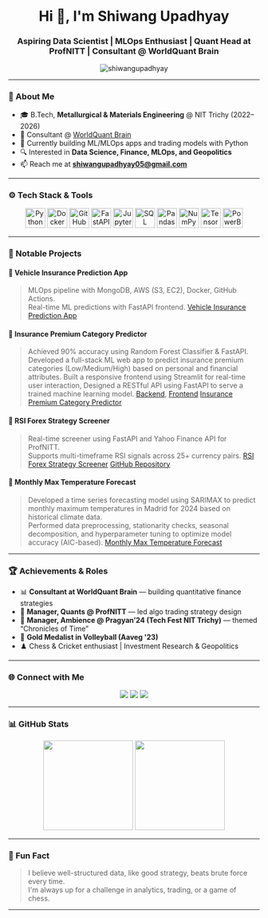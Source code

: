 <h1 align="center">Hi 👋, I'm Shiwang Upadhyay</h1>
<h3 align="center">Aspiring Data Scientist | MLOps Enthusiast | Quant Head at ProfNITT | Consultant @ WorldQuant Brain</h3>

<p align="center">
  <img src="https://komarev.com/ghpvc/?username=shiwangupadhyay&label=Profile%20views&color=0e75b6&style=flat" alt="shiwangupadhyay" />
</p>

---

### 🧠 About Me

- 🎓 B.Tech, **Metallurgical & Materials Engineering** @ NIT Trichy (2022–2026)
- 💼 Consultant @ [WorldQuant Brain](https://www.worldquant.com/brain/)
- 🧪 Currently building ML/MLOps apps and trading models with Python
- 🔍 Interested in **Data Science, Finance, MLOps, and Geopolitics**
- 📫 Reach me at **shiwangupadhyay05@gmail.com**

---

### ⚙️ Tech Stack & Tools

<p align="center">
  <img src="https://cdn.jsdelivr.net/gh/devicons/devicon/icons/python/python-original.svg" height="40" alt="Python" />
  <img src="https://cdn.jsdelivr.net/gh/devicons/devicon/icons/docker/docker-original.svg" height="40" alt="Docker" />
  <img src="https://cdn.jsdelivr.net/gh/devicons/devicon/icons/github/github-original.svg" height="40" alt="GitHub" />
  <img src="https://cdn.jsdelivr.net/gh/devicons/devicon/icons/fastapi/fastapi-original.svg" height="40" alt="FastAPI" />
  <img src="https://cdn.jsdelivr.net/gh/devicons/devicon/icons/jupyter/jupyter-original.svg" height="40" alt="Jupyter" />
  <img src="https://cdn.jsdelivr.net/gh/devicons/devicon/icons/sqlite/sqlite-original.svg" height="40" alt="SQL" />
  <img src="https://cdn.jsdelivr.net/gh/devicons/devicon/icons/pandas/pandas-original.svg" height="40" alt="Pandas" />
  <img src="https://cdn.jsdelivr.net/gh/devicons/devicon/icons/numpy/numpy-original.svg" height="40" alt="NumPy" />
  <img src="https://cdn.jsdelivr.net/gh/devicons/devicon/icons/tensorflow/tensorflow-original.svg" height="40" alt="TensorFlow" />
  <img src="https://cdn.jsdelivr.net/gh/devicons/devicon/icons/microsoftsqlserver/microsoftsqlserver-plain.svg" height="40" alt="PowerBI" />
</p>

---

### 💼 Notable Projects

#### 🔹 **Vehicle Insurance Prediction App**
> MLOps pipeline with MongoDB, AWS (S3, EC2), Docker, GitHub Actions.  
> Real-time ML predictions with FastAPI frontend.
> [Vehicle Insurance Prediction App](https://github.com/shiwangupadhyay/vehicle-insurance-project)

#### 🔹 **Insurance Premium Category Predictor**
> Achieved 90% accuracy using Random Forest Classifier & FastAPI.  
> Developed a full-stack ML web app to predict insurance premium categories (Low/Medium/High) based on personal and financial attributes.
> Built a responsive frontend using Streamlit for real-time user interaction, Designed a RESTful API using FastAPI to serve a trained machine learning model.
> [Backend](https://github.com/shiwangupadhyay/insurance_premium_prediction_api), [Frontend](https://github.com/shiwangupadhyay/Insurance_premium_prediction_app)
> [Insurance Premium Category Predictor](https://insurance-premiumprediction.streamlit.app/)

#### 🔹 **RSI Forex Strategy Screener**
> Real-time screener using FastAPI and Yahoo Finance API for ProfNITT.  
> Supports multi-timeframe RSI signals across 25+ currency pairs.
> [RSI Forex Strategy Screener](https://forex-rsi-screener-8onq.onrender.com/)
> [GitHub Repository](https://github.com/shiwangupadhyay/rsi_screener_final)

#### 🔹 **Monthly Max Temperature Forecast**
> Developed a time series forecasting model using SARIMAX to predict monthly maximum temperatures in Madrid for 2024 based on historical climate data.  
> Performed data preprocessing, stationarity checks, seasonal decomposition, and hyperparameter tuning to optimize model accuracy (AIC-based).
> [Monthly Max Temperature Forecast](https://github.com/shiwangupadhyay/Monthly-maximum-temperature-projection)

---

### 🏆 Achievements & Roles

- 📊 **Consultant at WorldQuant Brain** — building quantitative finance strategies
- 🤖 **Manager, Quants @ ProfNITT** — led algo trading strategy design
- 🎨 **Manager, Ambience @ Pragyan’24 (Tech Fest NIT Trichy)** — themed “Chronicles of Time”
- 🏐 **Gold Medalist in Volleyball (Aaveg '23)**
- ♟️ Chess & Cricket enthusiast | Investment Research & Geopolitics

---

### 🌐 Connect with Me

<p align="center">
  <a href="https://github.com/shiwangupadhyay"><img src="https://img.shields.io/badge/GitHub-181717?style=for-the-badge&logo=github&logoColor=white" /></a>
  <a href="https://linkedin.com/in/shiwangupadhyay"><img src="https://img.shields.io/badge/LinkedIn-0077B5?style=for-the-badge&logo=linkedin&logoColor=white" /></a>
  <a href="mailto:shiwangupadhyay05@gmail.com"><img src="https://img.shields.io/badge/Email-D14836?style=for-the-badge&logo=gmail&logoColor=white" /></a>
</p>

---

### 📊 GitHub Stats

<p align="center">
  <img src="https://github-readme-stats.vercel.app/api?username=shiwangupadhyay&show_icons=true&theme=tokyonight" height="180" />
  <img src="https://github-readme-streak-stats.herokuapp.com/?user=shiwangupadhyay&theme=tokyonight" height="180" />
</p>

---

### 🧮 Fun Fact

> I believe well-structured data, like good strategy, beats brute force every time.  
> I'm always up for a challenge in analytics, trading, or a game of chess.

---
